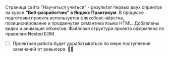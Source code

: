 Страница сайта "Научиться учиться" - результат первых двух спринтов на курсе  **"Веб-разработчик" в Яндекс Практикум**.
В процессе подготовки проекта используется флексбокс-вёрстка, позиционирование и продвинутая семантика языка HTML. Добавлены видео и анимация объектов. Файловая структура проекта оформлена по правилам Nested БЭМ.
- [ ] Проектная работа будет дорабатываться по мере поступления замечаний от ревьюера. :woman_technologist:
